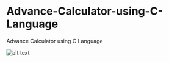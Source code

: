 # Advance-Calculator-using-C-Language
Advance Calculator using C Language


![alt text](https://drive.google.com/uc?export=view&id=1j5xgX29bxdZ37fE-PL5vLdoVciGrVFcV)
